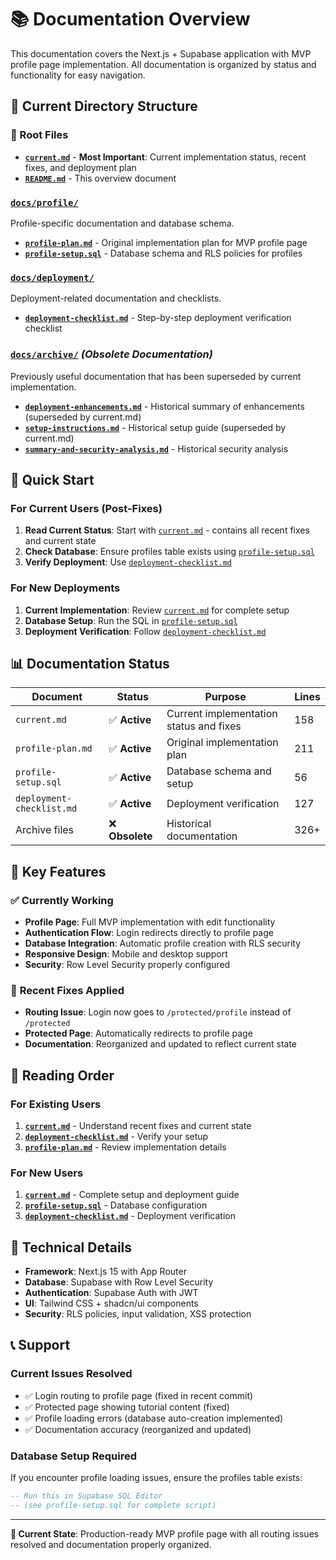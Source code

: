 # 📚 Documentation Overview

This documentation covers the Next.js + Supabase application with MVP profile page implementation. All documentation is organized by status and functionality for easy navigation.

## 📁 Current Directory Structure

### 📄 Root Files
- **[`current.md`](./current.md)** - **Most Important**: Current implementation status, recent fixes, and deployment plan
- **[`README.md`](./README.md)** - This overview document

### [`docs/profile/`](./profile/)
Profile-specific documentation and database schema.

- **[`profile-plan.md`](./profile/profile-plan.md)** - Original implementation plan for MVP profile page
- **[`profile-setup.sql`](./profile/profile-setup.sql)** - Database schema and RLS policies for profiles

### [`docs/deployment/`](./deployment/)
Deployment-related documentation and checklists.

- **[`deployment-checklist.md`](./deployment/deployment-checklist.md)** - Step-by-step deployment verification checklist

### [`docs/archive/`](./archive/) *(Obsolete Documentation)*
Previously useful documentation that has been superseded by current implementation.

- **[`deployment-enhancements.md`](./archive/deployment-enhancements.md)** - Historical summary of enhancements (superseded by current.md)
- **[`setup-instructions.md`](./archive/setup-instructions.md)** - Historical setup guide (superseded by current.md)
- **[`summary-and-security-analysis.md`](./archive/summary-and-security-analysis.md)** - Historical security analysis

## 🚀 Quick Start

### For Current Users (Post-Fixes)
1. **Read Current Status**: Start with [`current.md`](./current.md) - contains all recent fixes and current state
2. **Check Database**: Ensure profiles table exists using [`profile-setup.sql`](./profile/profile-setup.sql)
3. **Verify Deployment**: Use [`deployment-checklist.md`](./deployment/deployment-checklist.md)

### For New Deployments
1. **Current Implementation**: Review [`current.md`](./current.md) for complete setup
2. **Database Setup**: Run the SQL in [`profile-setup.sql`](./profile/profile-setup.sql)
3. **Deployment Verification**: Follow [`deployment-checklist.md`](./deployment/deployment-checklist.md)

## 📊 Documentation Status

| Document | Status | Purpose | Lines |
|----------|--------|---------|-------|
| `current.md` | ✅ **Active** | Current implementation status and fixes | 158 |
| `profile-plan.md` | ✅ **Active** | Original implementation plan | 211 |
| `profile-setup.sql` | ✅ **Active** | Database schema and setup | 56 |
| `deployment-checklist.md` | ✅ **Active** | Deployment verification | 127 |
| Archive files | ❌ **Obsolete** | Historical documentation | 326+ |

## 🎯 Key Features

### ✅ **Currently Working**
- **Profile Page**: Full MVP implementation with edit functionality
- **Authentication Flow**: Login redirects directly to profile page
- **Database Integration**: Automatic profile creation with RLS security
- **Responsive Design**: Mobile and desktop support
- **Security**: Row Level Security properly configured

### 🔧 **Recent Fixes Applied**
- **Routing Issue**: Login now goes to `/protected/profile` instead of `/protected`
- **Protected Page**: Automatically redirects to profile page
- **Documentation**: Reorganized and updated to reflect current state

## 📖 Reading Order

### For Existing Users
1. **[`current.md`](./current.md)** - Understand recent fixes and current state
2. **[`deployment-checklist.md`](./deployment/deployment-checklist.md)** - Verify your setup
3. **[`profile-plan.md`](./profile/profile-plan.md)** - Review implementation details

### For New Users
1. **[`current.md`](./current.md)** - Complete setup and deployment guide
2. **[`profile-setup.sql`](./profile/profile-setup.sql)** - Database configuration
3. **[`deployment-checklist.md`](./deployment/deployment-checklist.md)** - Deployment verification

## 🔧 Technical Details

- **Framework**: Next.js 15 with App Router
- **Database**: Supabase with Row Level Security
- **Authentication**: Supabase Auth with JWT
- **UI**: Tailwind CSS + shadcn/ui components
- **Security**: RLS policies, input validation, XSS protection

## 📞 Support

### Current Issues Resolved
- ✅ Login routing to profile page (fixed in recent commit)
- ✅ Protected page showing tutorial content (fixed)
- ✅ Profile loading errors (database auto-creation implemented)
- ✅ Documentation accuracy (reorganized and updated)

### Database Setup Required
If you encounter profile loading issues, ensure the profiles table exists:
```sql
-- Run this in Supabase SQL Editor
-- (see profile-setup.sql for complete script)
```

---

**🎯 Current State**: Production-ready MVP profile page with all routing issues resolved and documentation properly organized.
